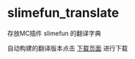 # slimefun_translate
存放MC插件 slimefun 的翻译字典

自动构建的翻译版本点击 [下载页面](http://puteulanus-slimefun-translate.daoapp.io/) 进行下载